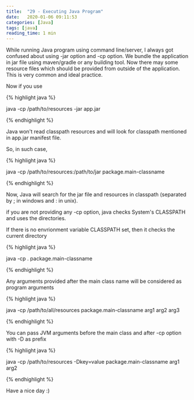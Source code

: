 ```yaml
---
title:  "29 - Executing Java Program"
date:   2020-01-06 09:11:53
categories: [Java]
tags: [java]
reading_time: 1 min
---
```


While running Java program using command line/server, I always got confused about using -jar option and -cp option. We bundle the application in jar file using maven/gradle or any building tool. Now there may some resource files which should be provided from outside of the application. This is very common and ideal practice.

Now if you use

{% highlight java %}

java -cp /path/to/resources -jar app.jar

{% endhighlight %}

Java won't read classpath resources and will look for classpath mentioned in app.jar manifest file.

So, in such case, 

{% highlight java %}

java -cp /path/to/resources:/path/to/jar package.main-classname

{% endhighlight %}

Now, Java will search for the jar file and resources in classpath (separated by ; in windows and : in unix).

if you are not providing any -cp option, java checks System's CLASSPATH and uses the directories.

If there is no envrionment variable CLASSPATH set, then it checks the current directory

{% highlight java %}

java -cp . package.main-classname

{% endhighlight %}

Any arguments provided after the main class name will be considered as program arguments

{% highlight java %}

java -cp /path/to/all/resources package.main-classname arg1 arg2 arg3

{% endhighlight %}

You can pass JVM arguments before the main class and after -cp option with -D as prefix

{% highlight java %}

java -cp /path/to/resources -Dkey=value package.main-classname arg1 arg2

{% endhighlight %}



Have a nice day :)